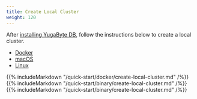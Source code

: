 ```yaml
---
title: Create Local Cluster
weight: 120
---
```


After [installing YugaByte DB](quick-start/install/), follow the instructions below to create a local cluster.

<ul class="nav nav-tabs">
  <li class="active">
    <a data-toggle="tab" href="#docker">
      <i class="icon-docker"></i>
      Docker
    </a>
  </li>
  <li >
    <a data-toggle="tab" href="#macos">
      <i class="fa fa-apple" aria-hidden="true"></i>
      macOS
    </a>
  </li>
  <li>
    <a data-toggle="tab" href="#linux">
      <i class="fa fa-linux" aria-hidden="true"></i>
      Linux
    </a>
  </li>
</ul>

<div class="tab-content">
  <div id="docker" class="tab-pane fade in active">
    {{% includeMarkdown "/quick-start/docker/create-local-cluster.md" /%}}
  </div>
  <div id="macos" class="tab-pane fade">
   {{% includeMarkdown "/quick-start/binary/create-local-cluster.md" /%}}
  </div>
  <div id="linux" class="tab-pane fade">
    {{% includeMarkdown "/quick-start/binary/create-local-cluster.md" /%}}
  </div> 
</div>